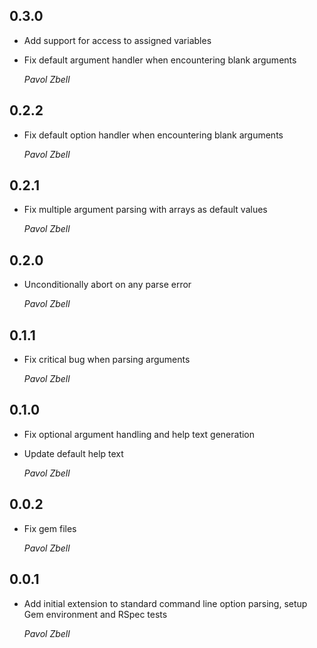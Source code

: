 ## 0.3.0

*   Add support for access to assigned variables

*   Fix default argument handler when encountering blank arguments 

    *Pavol Zbell*

## 0.2.2

*   Fix default option handler when encountering blank arguments 

    *Pavol Zbell*

## 0.2.1

*   Fix multiple argument parsing with arrays as default values

    *Pavol Zbell*

## 0.2.0

*   Unconditionally abort on any parse error

    *Pavol Zbell*

## 0.1.1

*   Fix critical bug when parsing arguments

    *Pavol Zbell*

## 0.1.0

*   Fix optional argument handling and help text generation

*   Update default help text 

    *Pavol Zbell*

## 0.0.2

*   Fix gem files 

    *Pavol Zbell*

## 0.0.1

*   Add initial extension to standard command line option parsing, setup Gem environment and RSpec tests 

    *Pavol Zbell*
